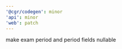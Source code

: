 ```yaml
---
'@cgr/codegen': minor
'api': minor
'web': patch
---
```


make exam period and period fields nullable
